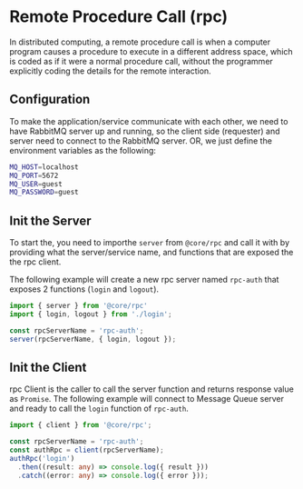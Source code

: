 # Remote Procedure Call (rpc)

In distributed computing, a remote procedure
call is when a computer program causes a
procedure to execute in a different address space,
which is coded as if it were a normal procedure call,
without the programmer explicitly coding the
details for the remote interaction.

## Configuration

To make the application/service communicate
with each other, we need to have RabbitMQ server
up and running, so the client side (requester)
and server need to connect to the RabbitMQ server.
OR, we just define the environment variables as
the following:

```bash
MQ_HOST=localhost
MQ_PORT=5672
MQ_USER=guest
MQ_PASSWORD=guest
```

## Init the Server

To start the, you need to importhe `server`  from `@core/rpc` and call it with by providing
what the server/service name, and functions that are exposed the the rpc client.

The following example will create a new rpc server named `rpc-auth` that exposes 2 functions (`login` and `logout`).

```ts
import { server } from '@core/rpc'
import { login, logout } from './login';

const rpcServerName = 'rpc-auth';
server(rpcServerName, { login, logout });
```

## Init the Client

rpc Client is the caller to call the server function
and returns response value as `Promise`. The following
example will connect to Message Queue server 
and ready to call the `login` function of `rpc-auth`.

```ts
import { client } from '@core/rpc';

const rpcServerName = 'rpc-auth';
const authRpc = client(rpcServerName);
authRpc('login')
  .then((result: any) => console.log({ result }))
  .catch((error: any) => console.log({ error }));
```
